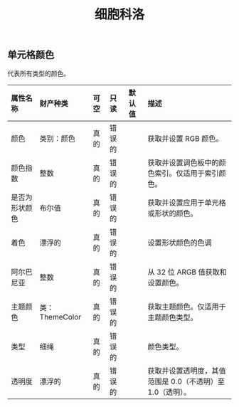 ﻿---
title: 细胞科洛
second_title: Aspose.Cells Cloud Documen
type: docs
url: /zh/specification/model/cellscolor/
description: Aspose.Cells 云模型规范：CellsColor。轻松处理 Excel 和其他电子表格文档，具有打开、生成、编辑、拆分、合并、比较和转换等功能
kwords: Excel, Office, 电子表格, Cloud REST API, CellsColor
weight: 50
---
## **单元格颜色**

代表所有类型的颜色。

|属性名称|财产种类|可空|只读|默认值|描述|
|:- |:- |:- |:- |:- |:- |
|颜色|类别：颜色|真的|错误的||获取并设置 RGB 颜色。|
|颜色指数|整数|真的|错误的||获取并设置调色板中的颜色索引。仅适用于索引颜色。|
|是否为形状颜色|布尔值|真的|错误的||获取并设置应用于单元格或形状的颜色。|
|着色|漂浮的|真的|错误的||设置形状颜色的色调|
|阿尔巴尼亚|整数|真的|错误的||从 32 位 ARGB 值获取和设置颜色。|
|主题颜色|类：ThemeColor|真的|错误的||获取主题颜色。仅适用于主题颜色类型。|
|类型|细绳|真的|错误的||颜色类型。|
|透明度|漂浮的|真的|错误的||获取并设置透明度，其值范围是 0.0（不透明）至 1.0（透明）。|


